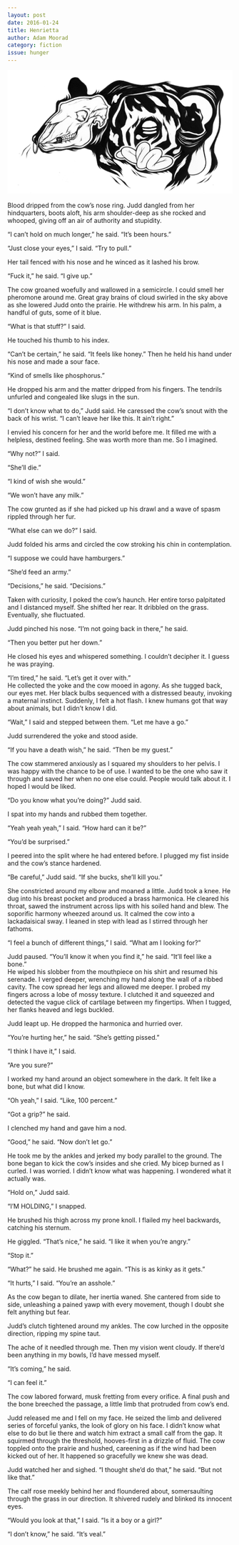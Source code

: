 ```yaml
---
layout: post 
date: 2016-01-24
title: Henrietta
author: Adam Moorad
category: fiction
issue: hunger
---
```

![Henrietta](/assets/img/hunger/Henrietta.jpg)

Blood dripped from the cow’s nose ring. Judd dangled from her hindquarters, boots aloft, his arm shoulder-deep as she rocked and whooped, giving off an air of authority and stupidity.

“I can’t hold on much longer,” he said. “It’s been hours.”

“Just close your eyes,” I said. “Try to pull.”

Her tail fenced with his nose and he winced as it lashed his brow.

“Fuck it,” he said. “I give up.”

The cow groaned woefully and wallowed in a semicircle. I could smell her pheromone around me. Great gray brains of cloud swirled in the sky above as she lowered Judd onto the prairie. He withdrew his arm. In his palm, a handful of guts, some of it blue.

“What is that stuff?” I said.

He touched his thumb to his index.

“Can’t be certain,” he said. “It feels like honey.” Then he held his hand under his nose and made a sour face.

“Kind of smells like phosphorus.”

He dropped his arm and the matter dripped from his fingers. The tendrils unfurled and congealed like slugs in the sun.

“I don’t know what to do,” Judd said. He caressed the cow’s snout with the back of his wrist. “I can’t leave her like this. It ain’t right.”

I envied his concern for her and the world before me. It filled me with a helpless, destined feeling. She was worth more than me. So I imagined.

“Why not?” I said.

“She’ll die.”

“I kind of wish she would.”

“We won’t have any milk.”

The cow grunted as if she had picked up his drawl and a wave of spasm rippled through her fur.

“What else can we do?” I said.

Judd folded his arms and circled the cow stroking his chin in contemplation.

“I suppose we could have hamburgers.”

“She’d feed an army.”

“Decisions,” he said. “Decisions.”

Taken with curiosity, I poked the cow’s haunch. Her entire torso palpitated and I distanced myself. She shifted her rear. It dribbled on the grass. Eventually, she fluctuated.

Judd pinched his nose. “I’m not going back in there,” he said.

“Then you better put her down.”

He closed his eyes and whispered something. I couldn’t decipher it. I guess he was praying.

“I’m tired,” he said. “Let’s get it over with.”  
He collected the yoke and the cow mooed in agony. As she tugged back, our eyes met. Her black bulbs sequenced with a distressed beauty, invoking a maternal instinct. Suddenly, I felt a hot flash. I knew humans got that way about animals, but I didn’t know I did.

“Wait,” I said and stepped between them. “Let me have a go.”

Judd surrendered the yoke and stood aside.

“If you have a death wish,” he said. “Then be my guest.”

The cow stammered anxiously as I squared my shoulders to her pelvis. I was happy with the chance to be of use. I wanted to be the one who saw it through and saved her when no one else could. People would talk about it. I hoped I would be liked.

“Do you know what you’re doing?” Judd said.

I spat into my hands and rubbed them together.

“Yeah yeah yeah,” I said. “How hard can it be?”

“You’d be surprised.”

I peered into the split where he had entered before. I plugged my fist inside and the cow’s stance hardened.

“Be careful,” Judd said. “If she bucks, she’ll kill you.”

She constricted around my elbow and moaned a little. Judd took a knee. He dug into his breast pocket and produced a brass harmonica. He cleared his throat, sawed the instrument across lips with his soiled hand and blew. The soporific harmony wheezed around us. It calmed the cow into a lackadaisical sway. I leaned in step with lead as I stirred through her fathoms.

“I feel a bunch of different things,” I said. “What am I looking for?”

Judd paused. “You’ll know it when you find it,” he said. “It’ll feel like a bone.”  
He wiped his slobber from the mouthpiece on his shirt and resumed his serenade. I verged deeper, wrenching my hand along the wall of a ribbed cavity. The cow spread her legs and allowed me deeper. I probed my fingers across a lobe of mossy texture. I clutched it and squeezed and detected the vague click of cartilage between my fingertips. When I tugged, her flanks heaved and legs buckled.

Judd leapt up. He dropped the harmonica and hurried over.

“You’re hurting her,” he said. “She’s getting pissed.”

“I think I have it,” I said.

“Are you sure?”

I worked my hand around an object somewhere in the dark. It felt like a bone, but what did I know.

“Oh yeah,” I said. “Like, 100 percent.”

“Got a grip?” he said.

I clenched my hand and gave him a nod.

“Good,” he said. “Now don’t let go.”

He took me by the ankles and jerked my body parallel to the ground. The bone began to kick the cow’s insides and she cried. My bicep burned as I curled. I was worried. I didn’t know what was happening. I wondered what it actually was.

“Hold on,” Judd said.

“I’M HOLDING,” I snapped.

He brushed his thigh across my prone knoll. I flailed my heel backwards, catching his sternum.

He giggled. “That’s nice,” he said. “I like it when you’re angry.”

“Stop it.”

“What?” he said. He brushed me again. “This is as kinky as it gets.”

“It hurts,” I said. “You’re an asshole.”

As the cow began to dilate, her inertia waned. She cantered from side to side, unleashing a pained yawp with every movement, though I doubt she felt anything but fear.

Judd’s clutch tightened around my ankles. The cow lurched in the opposite direction, ripping my spine taut.

The ache of it needled through me. Then my vision went cloudy. If there’d been anything in my bowls, I’d have messed myself.

“It’s coming,” he said.

“I can feel it.”

The cow labored forward, musk fretting from every orifice. A final push and the bone breeched the passage, a little limb that protruded from cow’s end.

Judd released me and I fell on my face. He seized the limb and delivered series of forceful yanks, the look of glory on his face. I didn’t know what else to do but lie there and watch him extract a small calf from the gap. It squirmed through the threshold, hooves-first in a drizzle of fluid. The cow toppled onto the prairie and hushed, careening as if the wind had been kicked out of her. It happened so gracefully we knew she was dead.

Judd watched her and sighed. “I thought she’d do that,” he said. “But not like that.”

The calf rose meekly behind her and floundered about, somersaulting through the grass in our direction. It shivered rudely and blinked its innocent eyes.

“Would you look at that,” I said. “Is it a boy or a girl?”

“I don’t know,” he said. “It’s veal.”